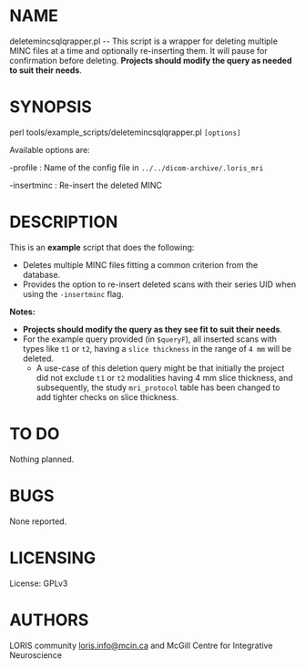 # NAME

deletemincsqlqrapper.pl -- This script is a wrapper for deleting multiple MINC
files at a time and optionally re-inserting them. It will pause for confirmation
before deleting. **Projects should modify the query as needed to suit their
needs**.

# SYNOPSIS

perl tools/example\_scripts/deletemincsqlqrapper.pl `[options]`

Available options are:

\-profile      : Name of the config file in
                `../../dicom-archive/.loris_mri`

\-insertminc   : Re-insert the deleted MINC

# DESCRIPTION

This is an **example** script that does the following:
 - Deletes multiple MINC files fitting a common criterion from the database.
 - Provides the option to re-insert deleted scans with their series UID when
   using the `-insertminc` flag.

**Notes:**
 - **Projects should modify the query as they see fit to suit their needs**.
 - For the example query provided (in `$queryF`), all inserted scans with types
   like `t1` or `t2`, having a `slice thickness` in the range of `4 mm` will
   be deleted.
    - A use-case of this deletion query might be that initially the project did
    not exclude `t1` or `t2` modalities having 4 mm slice thickness, and
    subsequently, the study `mri_protocol` table has been changed to add
    tighter checks on slice thickness.

# TO DO

Nothing planned.

# BUGS

None reported.

# LICENSING

License: GPLv3

# AUTHORS

LORIS community <loris.info@mcin.ca> and McGill Centre for Integrative
Neuroscience
